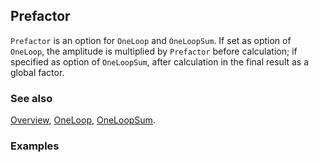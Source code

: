 ## Prefactor

`Prefactor` is an option for `OneLoop` and `OneLoopSum`. If set as option of `OneLoop`, the amplitude is multiplied by `Prefactor` before calculation; if specified as option of `OneLoopSum`, after calculation in the final result as a global factor.

### See also

[Overview](Extra/FeynCalc.md), [OneLoop](OneLoop.md), [OneLoopSum](OneLoopSum.md).

### Examples